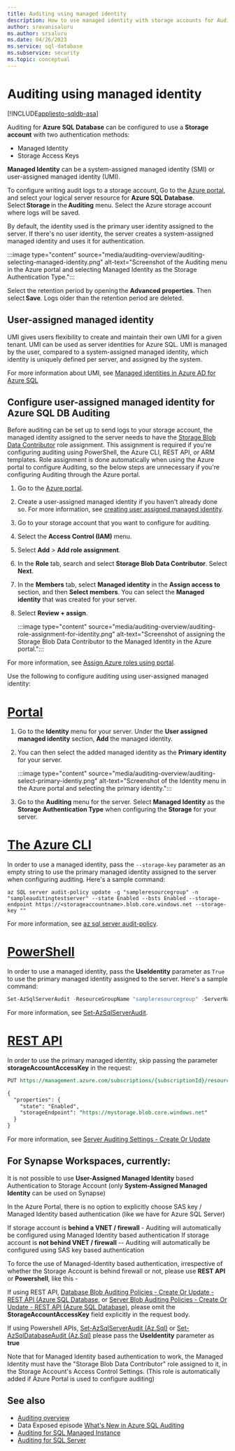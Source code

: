 ```yaml
---
title: Auditing using managed identity
description: How to use managed identity with storage accounts for Auditing
author: sravanisaluru
ms.author: srsaluru
ms.date: 04/26/2023
ms.service: sql-database
ms.subservice: security
ms.topic: conceptual
---
```

# Auditing using managed identity

[!INCLUDE[appliesto-sqldb-asa](../includes/appliesto-sqldb-asa.md)]

Auditing for **Azure SQL Database** can be configured to use a **Storage account** with two authentication methods:

- Managed Identity
- Storage Access Keys

**Managed Identity** can be a system-assigned managed identity (SMI) or user-assigned managed identity (UMI).

To configure writing audit logs to a storage account, Go to the [Azure portal](https://portal.azure.com), and select your logical server resource for **Azure SQL Database**. Select **Storage** in the **Auditing** menu. Select the Azure storage account where logs will be saved.

By default, the identity used is the primary user identity assigned to the server. If there's no user identity, the server creates a system-assigned managed identity and uses it for authentication.

:::image type="content" source="media/auditing-overview/auditing-selecting-managed-identity.png" alt-text="Screenshot of the Auditing menu in the Azure portal and selecting Managed Identity as the Storage Authentication Type.":::

Select the retention period by opening the **Advanced properties**. Then select **Save**. Logs older than the retention period are deleted.

## User-assigned managed identity

UMI gives users flexibility to create and maintain their own UMI for a given tenant. UMI can be used as server identities for Azure SQL. UMI is managed by the user, compared to a system-assigned managed identity, which identity is uniquely defined per server, and assigned by the system.

For more information about UMI, see [Managed identities in Azure AD for Azure SQL](authentication-azure-ad-user-assigned-managed-identity.md)

## Configure user-assigned managed identity for Azure SQL DB Auditing

Before auditing can be set up to send logs to your storage account, the managed identity assigned to the server needs to have the [Storage Blob Data Contributor](/azure/role-based-access-control/built-in-roles#storage-blob-data-contributor) role assignment. This assignment is required if you're configuring auditing using PowerShell, the Azure CLI, REST API, or ARM templates. Role assignment is done automatically when using the Azure portal to configure Auditing, so the below steps are unnecessary if you're configuring Auditing through the Azure portal.

1. Go to the [Azure portal](https://portal.azure.com).
1. Create a user-assigned managed identity if you haven't already done so. For more information, see [creating user assigned managed identity](authentication-azure-ad-user-assigned-managed-identity.md#creating-a-user-assigned-managed-identity).
1. Go to your storage account that you want to configure for auditing.
1. Select the **Access Control (IAM)** menu.
1. Select **Add** > **Add role assignment**.
1. In the **Role** tab, search and select **Storage Blob Data Contributor**. Select **Next**.
1. In the **Members** tab, select **Managed identity** in the **Assign access to** section, and then **Select members**. You can select the **Managed identity** that was created for your server.
1. Select **Review + assign**.

   :::image type="content" source="media/auditing-overview/auditing-role-assignment-for-identity.png" alt-text="Screenshot of assigning the Storage Blob Data Contributor to the Managed Identity in the Azure portal.":::

For more information, see [Assign Azure roles using portal](/azure/role-based-access-control/role-assignments-portal).

Use the following to configure auditing using user-assigned managed identity:

# [Portal](#tab/azure-portal)

1. Go to the **Identity** menu for your server. Under the **User assigned managed identity** section, **Add** the managed identity.
1. You can then select the added managed identity as the **Primary identity** for your server.

   :::image type="content" source="media/auditing-overview/auditing-select-primary-identiy.png" alt-text="Screenshot of the Identity menu in the Azure portal and selecting the primary identity.":::

1. Go to the **Auditing** menu for the server. Select **Managed Identity** as the **Storage Authentication Type** when configuring the **Storage** for your server.

# [The Azure CLI](#tab/azure-cli)

In order to use a managed identity, pass the `--storage-key` parameter as an empty string to use the primary managed identity assigned to the server when configuring auditing. Here's a sample command:

```azurecli
az SQL server audit-policy update -g "sampleresourcegroup" -n "sampleauditingtestserver" --state Enabled --bsts Enabled --storage-endpoint https://<storageaccountname>.blob.core.windows.net --storage-key ""
```

For more information, see [az sql server audit-policy](/cli/azure/sql/server/audit-policy).

# [PowerShell](#tab/azure-powershell)

In order to use a managed identity, pass the **UseIdentity** parameter as `True` to use the primary managed identity assigned to the server. Here's a sample command:

```powershell
Set-AzSqlServerAudit -ResourceGroupName "sampleresourcegroup" -ServerName "sampleauditingtestserver" -BlobStorageTargetState Enabled -StorageAccountResourceId "/subscriptions/<SubscriptionID>/resourcegroups/sampleresourcegroup/providers/Microsoft.Storage/storageAccounts/auditingteststorageacc" -UseIdentity True
```

For more information, see [Set-AzSqlServerAudit](/powershell/module/az.sql/set-azsqlserveraudit).

# [REST API](#tab/rest-api)

In order to use the primary managed identity, skip passing the parameter **storageAccountAccessKey** in the request:

```rest
PUT https://management.azure.com/subscriptions/{subscriptionId}/resourceGroups/{resourceGroupName}/providers/Microsoft.Sql/servers/{serverName}/auditingSettings/default?api-version=2017-03-01-preview

{
  "properties": {
    "state": "Enabled",
    "storageEndpoint": "https://mystorage.blob.core.windows.net"
  }
}
```
For more information, see [Server Auditing Settings - Create Or Update](/rest/api/sql/2017-03-01-preview/server-auditing-settings/create-or-update)


## For Synapse Workspaces, currently:

It is not possible to use **User-Assigned Managed Identity** based Authentication to Storage Account (only **System-Assigned Managed Identity** can be used on Synapse)

In the Azure Portal, there is no option to explicitly choose SAS key / Managed Identity based authentication (like we have for Azure SQL Server)

If storage account is **behind a VNET / firewall** - Auditing will automatically be configured using Managed Identity based authentication
If storage account is **not behind VNET / firewall** -- Auditing will automatically be configured using SAS key based authentication

To force the use of Managed-Identity based authentication, irrespective of whether the Storage Account is behind firewall or not, please use **REST API** or **Powershell**, like this -

If using REST API,
[Database Blob Auditing Policies - Create Or Update - REST API (Azure SQL Database](https://learn.microsoft.com/en-us/rest/api/sql/2021-02-01-preview/database-blob-auditing-policies/create-or-update?tabs=HTTP), or
[Server Blob Auditing Policies - Create Or Update - REST API (Azure SQL Database)](https://learn.microsoft.com/en-us/rest/api/sql/2021-02-01-preview/server-blob-auditing-policies/create-or-update?tabs=HTTP),
please omit the **StorageAccountAccessKey** field explicitly in the request body.

If using Powershell APIs,
[Set-AzSqlServerAudit (Az.Sql)](https://learn.microsoft.com/en-us/powershell/module/az.sql/set-azsqlserveraudit?view=azps-10.0.0) or
[Set-AzSqlDatabaseAudit (Az.Sql)](https://learn.microsoft.com/en-us/powershell/module/az.sql/set-azsqldatabaseaudit?view=azps-10.0.0)
please pass the **UseIdentity** parameter as **true**

Note that for Managed Identity based authentication to work, the Managed Identity must have the "Storage Blob Data Contributor" role assigned to it, in the Storage Account's Access Control Settings. (This role is automatically added if Azure Portal is used to configure auditing)



## See also

- [Auditing overview](auditing-overview.md)
- Data Exposed episode [What's New in Azure SQL Auditing](/Shows/Data-Exposed/Whats-New-in-Azure-SQL-Auditing)
- [Auditing for SQL Managed Instance](../managed-instance/auditing-configure.md)
- [Auditing for SQL Server](/sql/relational-databases/security/auditing/sql-server-audit-database-engine)
